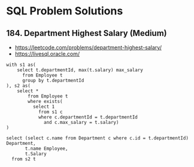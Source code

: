 # SQL Problem Solutions

## 184. Department Highest Salary (Medium)

- https://leetcode.com/problems/department-highest-salary/
- https://livesql.oracle.com/

```oracle
with s1 as(
    select t.departmentId, max(t.salary) max_salary
      from Employee t
      group by t.departmentId
), s2 as(
    select *
        from Employee t
        where exists(
          select 1 
            from s1 c
            where c.departmentId = t.departmentId
              and c.max_salary = t.salary)
)

select (select c.name from Department c where c.id = t.departmentId) Department,
       t.name Employee,
       t.Salary
  from s2 t
```
